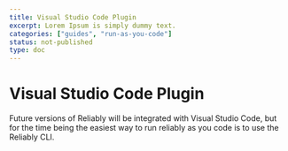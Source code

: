 ```yaml
---
title: Visual Studio Code Plugin
excerpt: Lorem Ipsum is simply dummy text.
categories: ["guides", "run-as-you-code"]
status: not-published
type: doc
---
```

# Visual Studio Code Plugin


<PageIntroduction>
Future versions of Reliably will be integrated with
<g-link href="https://code.visualstudio.com//" target="_blank" rel="noopener">
Visual Studio Code</g-link>, but for the time being the easiest way to run reliably
as you code is to use the <g-link to="/getting-started/install/">Reliably CLI</g-link>.
</PageIntroduction>
